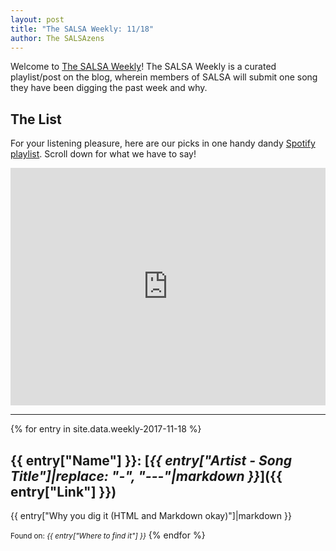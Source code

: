 ```yaml
---
layout: post
title: "The SALSA Weekly: 11/18"
author: The SALSAzens
---
```


Welcome to [The SALSA Weekly](/weekly)! The SALSA Weekly is a curated playlist/post on the blog, wherein members of SALSA will submit one song they have been digging the past week and why.

<style>
iframe { margin: 0 auto; display: block; width: 100%; }
</style>

## The List

For your listening pleasure, here are our picks in one handy dandy [Spotify
playlist](https://open.spotify.com/user/drabmakyo/playlist/2KZGcxzVM2lSnbMOiTHupu). Scroll down for what we have to say!

<iframe
src="https://open.spotify.com/embed/user/drabmakyo/playlist/2KZGcxzVM2lSnbMOiTHupu" width="300" height="380" frameborder="0" allowtransparency="true"></iframe>

-----

{% for entry in site.data.weekly-2017-11-18 %}
## {{ entry["Name"] }}: [*{{ entry["Artist - Song Title"]|replace: "-", "---"|markdown }}*]({{ entry["Link"] }})

{{ entry["Why you dig it (HTML and Markdown okay)"]|markdown }}

<small>Found on: <em>{{ entry["Where to find it"] }}</em></small>
{% endfor %}
